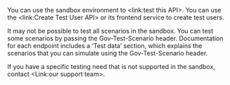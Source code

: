 You can use the sandbox environment to <link:test this API>. You can use the <link:Create Test User API> or its frontend service to create test users.

It may not be possible to test all scenarios in the sandbox. You can test some scenarios by passing the Gov-Test-Scenario header. Documentation for each endpoint includes a ‘Test data’ section, which explains the scenarios that you can simulate using the Gov-Test-Scenario header.

If you have a specific testing need that is not supported in the sandbox, contact <Link:our support team>.
